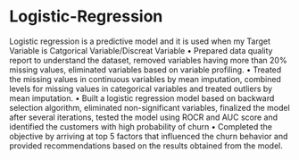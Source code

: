 # Logistic-Regression
  Logistic regression is a predictive model and it is used when my Target Variable is Catgorical Variable/Discreat Variable
•	Prepared data quality report to understand the dataset, removed variables having more than 20% missing values, eliminated variables based on variable profiling. 
•	Treated the missing values in continuous variables by mean imputation, combined levels for missing values in categorical variables and treated outliers by mean imputation. 
•	Built a logistic regression model based on backward selection algorithm, eliminated non-significant variables, finalized the model after several iterations, tested the model using ROCR and AUC score and identified the customers with high probability of churn
•	Completed the objective by arriving at top 5 factors that influenced the churn behavior and provided recommendations based on the results obtained from the model.
